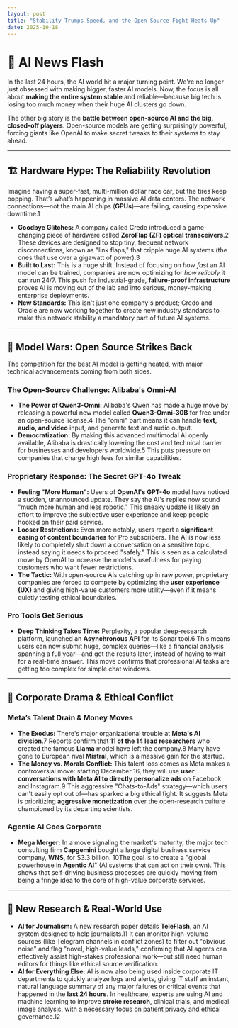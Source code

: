 ```yaml
---
layout: post
title: "Stability Trumps Speed, and the Open Source Fight Heats Up"
date: 2025-10-18
---
```


# 📰 AI News Flash

In the last 24 hours, the AI world hit a major turning point. We're no longer just obsessed with making bigger, faster AI models. Now, the focus is all about **making the entire system stable** and reliable—because big tech is losing too much money when their huge AI clusters go down.

The other big story is the **battle between open-source AI and the big, closed-off players**. Open-source models are getting surprisingly powerful, forcing giants like OpenAI to make secret tweaks to their systems to stay ahead.

---

## 🏗️ Hardware Hype: The Reliability Revolution

Imagine having a super-fast, multi-million dollar race car, but the tires keep popping. That’s what’s happening in massive AI data centers. The network connections—not the main AI chips (**GPUs**)—are failing, causing expensive downtime.1

- **Goodbye Glitches:** A company called Credo introduced a game-changing piece of hardware called **ZeroFlap (ZF) optical transceivers**.2 These devices are designed to stop tiny, frequent network disconnections, known as "link flaps," that cripple huge AI systems (the ones that use over a gigawatt of power).3
- **Built to Last:** This is a huge shift. Instead of focusing on *how fast* an AI model can be trained, companies are now optimizing for *how reliably* it can run 24/7. This push for industrial-grade, **failure-proof infrastructure** proves AI is moving out of the lab and into serious, money-making enterprise deployments.
- **New Standards:** This isn't just one company's product; Credo and Oracle are now working together to create new industry standards to make this network stability a mandatory part of future AI systems.

---

## 🧠 Model Wars: Open Source Strikes Back

The competition for the best AI model is getting heated, with major technical advancements coming from both sides.

### **The Open-Source Challenge: Alibaba's Omni-AI**

- **The Power of Qwen3-Omni:** Alibaba's Qwen has made a huge move by releasing a powerful new model called **Qwen3-Omni-30B** for free under an open-source license.4 The "omni" part means it can handle **text, audio, and video** input, and generate text and audio output.
- **Democratization:** By making this advanced multimodal AI openly available, Alibaba is drastically lowering the cost and technical barrier for businesses and developers worldwide.5 This puts pressure on companies that charge high fees for similar capabilities.

### **Proprietary Response: The Secret GPT-4o Tweak**

- **Feeling "More Human":** Users of **OpenAI's GPT-4o** model have noticed a sudden, unannounced update. They say the AI's replies now sound "much more human and less robotic." This sneaky update is likely an effort to improve the subjective user experience and keep people hooked on their paid service.
- **Looser Restrictions:** Even more notably, users report a **significant easing of content boundaries** for Pro subscribers. The AI is now less likely to completely shut down a conversation on a sensitive topic, instead saying it needs to proceed "safely." This is seen as a calculated move by OpenAI to increase the model's usefulness for paying customers who want fewer restrictions.
- **The Tactic:** With open-source AIs catching up in raw power, proprietary companies are forced to compete by optimizing the **user experience (UX)** and giving high-value customers more utility—even if it means quietly testing ethical boundaries.

### **Pro Tools Get Serious**

- **Deep Thinking Takes Time:** Perplexity, a popular deep-research platform, launched an **Asynchronous API** for its Sonar tool.6 This means users can now submit huge, complex queries—like a financial analysis spanning a full year—and get the results later, instead of having to wait for a real-time answer. This move confirms that professional AI tasks are getting too complex for simple chat windows.

---

## 💼 Corporate Drama & Ethical Conflict

### **Meta’s Talent Drain & Money Moves**

- **The Exodus:** There's major organizational trouble at **Meta's AI division**.7 Reports confirm that **11 of the 14 lead researchers** who created the famous **Llama** model have left the company.8 Many have gone to European rival **Mistral**, which is a massive gain for the startup.
- **The Money vs. Morals Conflict:** This talent loss comes as Meta makes a controversial move: starting December 16, they will use **user conversations with Meta AI to directly personalize ads** on Facebook and Instagram.9 This aggressive "Chats-to-Ads" strategy—which users can't easily opt out of—has sparked a big ethical fight. It suggests Meta is prioritizing **aggressive monetization** over the open-research culture championed by its departing scientists.

### **Agentic AI Goes Corporate**

- **Mega Merger:** In a move signaling the market's maturity, the major tech consulting firm **Capgemini** bought a large digital business service company, **WNS**, for $3.3 billion. 10The goal is to create a "global powerhouse in **Agentic AI**" (AI systems that can act on their own). This shows that self-driving business processes are quickly moving from being a fringe idea to the core of high-value corporate services.

---

## 🔬 New Research & Real-World Use

- **AI for Journalism:** A new research paper details **TeleFlash**, an AI system designed to help journalists.11 It can monitor high-volume sources (like Telegram channels in conflict zones) to filter out "obvious noise" and flag "novel, high-value leads," confirming that AI agents can effectively assist high-stakes professional work—but still need human editors for things like ethical source verification.
- **AI for Everything Else:** AI is now also being used inside corporate IT departments to quickly analyze logs and alerts, giving IT staff an instant, natural language summary of any major failures or critical events that happened in the **last 24 hours**. In healthcare, experts are using AI and machine learning to improve **stroke research**, clinical trials, and medical image analysis, with a necessary focus on patient privacy and ethical governance.12
